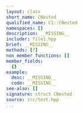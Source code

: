 ```yaml
---
layout: class
short_name: CNested
qualified_name: C1::CNested
namespaces: []
description: __MISSING__
includer: file1.hpp
brief: __MISSING__
methods: [f]
non member functions: []
member_fields:
  {}
example:
  desc: __MISSING__
  code: __MISSING__
see-also: []
signature: struct CNested
source: src/test.hpp
...
```

